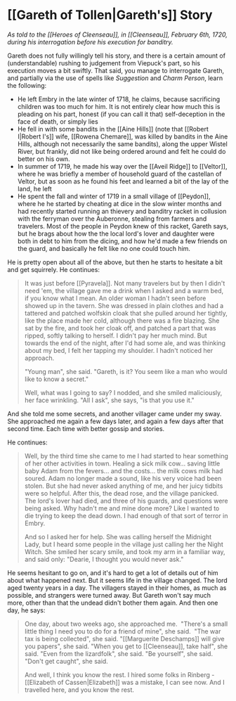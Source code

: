 # [[Gareth of Tollen|Gareth's]] Story
_As told to the [[Heroes of Cleenseau]], in [[Cleenseau]], February 6th, 1720, during his interrogation before his execution for banditry._

Gareth does not fully willingly tell his story, and there is a certain amount of (understandable) rushing to judgement from Viepuck's part, so his execution moves a bit swiftly. That said, you manage to interrogate Gareth, and partially via the use of spells like _Suggestion_ and _Charm Person_, learn the following: 

* He left Embry in the late winter of 1718, he claims, because sacrificing children was too much for him. It is not entirely clear how much this is pleading on his part, honest (if you can call it that) self-deception in the face of death, or simply lies
* He fell in with some bandits in the [[Aine Hills]] (note that [[Robert I|Robert I's]] wife, [[Rowena Chemare]], was killed by bandits in the Aine Hills, although not necessarily the same bandits), along the upper Wistel River, but frankly, did not like being ordered around and felt he could do better on his own. 
* In summer of 1719, he made his way over the [[Aveil Ridge]] to [[Veltor]], where he was briefly a member of household guard of the castellan of Veltor, but as soon as he found his feet and learned a bit of the lay of the land, he left
* He spent the fall and winter of 1719 in a small village of [[Peydon]], where he he started by cheating at dice in the slow winter months and had recently started running an thievery and banditry racket in collusion with the ferryman over the Auberonne, stealing from farmers and travelers. Most of the people in Peydon knew of this racket, Gareth says, but he brags about how the the local lord's lover and daughter were both in debt to him from the dicing, and how he'd made a few friends on the guard, and basically he felt like no one could touch him.
  
He is pretty open about all of the above, but then he starts to hesitate a bit and get squirrely. He continues:

> It was just before [[Pyravela]]. Not many travelers but by then I didn't need 'em, the village gave me a drink when I asked and a warm bed, if you know what I mean. An older woman I hadn't seen before showed up in the tavern. She was dressed in plain clothes and had a tattered and patched wolfskin cloak that she pulled around her tightly, like the place made her cold, although there was a fire blazing. She sat by the fire, and took her cloak off, and patched a part that was ripped, softly talking to herself. I didn't pay her much mind. But towards the end of the night, after I'd had some ale, and was thinking about my bed, I felt her tapping my shoulder. I hadn't noticed her approach.
>
>"Young man", she said. "Gareth, is it? You seem like a man who would like to know a secret."
 >
 >Well, what was I going to say? I nodded, and she smiled maliciously, her face wrinkling. "All I ask", she says, "is that you use it."
  >
  And she told me some secrets, and another villager came under my sway. She approached me again a few days later, and again a few days after that second time. Each time with better gossip and stories.
  
He continues:

>Well, by the third time she came to me I had started to hear something of her other activities in town. Healing a sick milk cow... saving little baby Adam from the fevers... and the costs... the milk cows milk had soured. Adam no longer made a sound, like his very voice had been stolen. But she had never asked anything of me, and her juicy tidbits were so helpful. After this, the dead rose, and the village panicked. The lord's lover had died, and three of his guards, and questions were being asked. Why hadn't me and mine done more? Like I wanted to die trying to keep the dead down. I had enough of that sort of terror in Embry.
>
>And so I asked her for help. She was calling herself the Midnight Lady, but I heard some people in the village just calling her the Night Witch. She smiled her scary smile, and took my arm in a familiar way, and said only: "Dearie, I thought you would never ask."

He seems hesitant to go on, and it's hard to get a lot of details out of him about what happened next. But it seems life in the village changed. The lord aged twenty years in a day. The villagers stayed in their homes, as much as possible, and strangers were turned away. But Gareth won't say much more, other than that the undead didn't bother them again. And then one day, he says:
 
> One day, about two weeks ago, she approached me. 
> "There's a small little thing I need you to do for a friend of mine", she said. 
> "The war tax is being collected", she said.
> "[[Marguerite Deschamps]] will give you papers", she said. 
> "When you get to [[Cleenseau]], take half", she said.
> "Even from the lizardfolk", she said.
> "Be yourself", she said.
> "Don't get caught", she said.
>
>And well, I think you know the rest. I hired some folks in Rinberg - [[Elizabeth of Cassen|Elizabeth]] was a mistake, I can see now. And I travelled here, and you know the rest.
